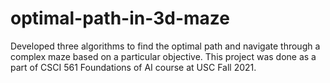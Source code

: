 # optimal-path-in-3d-maze
Developed three algorithms to find the optimal path and navigate through a complex maze based on a particular objective. This project was done as a part of CSCI 561 Foundations of AI course at USC Fall 2021.
